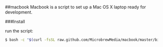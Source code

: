 
##macbook
Macbook is a script to set up a Mac OS X laptop ready for development.

###Install

run the script:

```bash
$ bash -c "$(curl -fsSL raw.github.com/MicrobrewMedia/macbook/master/bin/install)"
```
